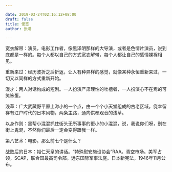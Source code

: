 ```yaml
---

date: 2019-03-24T02:16:12+08:00
draft: false
title: 便签
author: 张潮

---
```



宽衣解带：演员，电影工作者，像黑泽明那样的大导演，或者是色情片演员，说到底都是一样的。每个人都以自己的方式宽衣解带，每个人都让自己的感情裸裎相见。

重新来过：经历波折之后折返，让人有种异样的感觉，就像某种永恒重新来过，一切又以同样的方式重新开始。

漫才：两人对话构成的短剧。一人扮演严肃理性的吐槽者，一人扮演心不在焉的可笑笨蛋。

浅草：广大武藏野平原上渺小的一个点，由一个个小天堂组成的古老区域。侥幸留存有江户时代的日本风物，两条主路，通向供奉观音的浅草。

以身作则：黑帮小混混抓住街头无所事事的更小的小混混，说，我说你们呀，别在街上鬼混，不然你们最后一定会变得跟我一样。

第八艺术：电影。那么前七个是什么？

战败后的日本：裕仁天皇的讲话。“特殊慰安施设协会”RAA。青空市场。美军占领，SCAP，联合国最高司令部。远东国际军事法庭。日本新宪法，1946年11月公布。